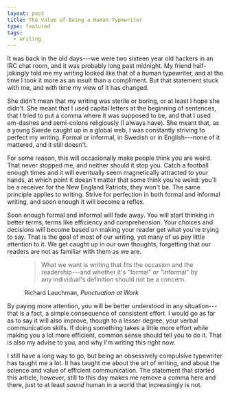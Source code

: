 ```yaml
--- 
layout: post
title: The Value of Being a Human Typewriter
type: featured
tags:
  - writing
---
```


It was back in the old days---we were two sixteen year old hackers in an IRC chat room, and it was probably long past midnight. My friend half-jokingly told me my writing looked like that of a human typewriter, and at the time I took it more as an insult than a compliment. But that statement stuck with me, and with time my view of it has changed.

She didn't mean that my writing was sterile or boring, or at least I hope she didn't. She meant that I used capital letters at the beginning of sentences, that I tried to put a comma where it was supposed to be, and that I used em-dashes and semi-colons religiously (I always have). She meant that, as a young Swede caught up in a global web, I was constantly striving to perfect my writing. Formal or informal, in Swedish or in English---none of it mattered, and it still doesn't.

For some reason, this will occasionally make people think you are weird. That never stopped me, and neither should it stop you. Catch a football enough times and it will eventually seem magnetically attracted to your hands, at which point it doesn't matter that some think you're weird: you'll be a receiver for the New England Patriots, they won't be. The same principle applies to writing. Strive for perfection in both formal and informal writing, and soon enough it will become a reflex.

Soon enough formal and informal will fade away. You will start thinking in better terms, terms like efficiency and comprehension. Your choices and decisions will become based on making your reader get what you're trying to say. That is the goal of most of our writing, yet many of us pay little attention to it. We get caught up in our own thoughts, forgetting that our readers are not as familiar with them as we are.

<figure class="quotation">
<blockquote><p>What we want is writing that fits the occasion and the readership---and whether it's "formal" or "informal" by any individual's definition should not be a concern.</p></blockquote>
<figcaption>Richard Lauchman, <cite>Punctuation at Work</cite></figcaption>
</figure>

By paying more attention, you will be better understood in any situation---that is a fact, a simple consequence of consistent effort. I would go as far as to say it will also improve, though to a lesser degree, your verbal communication skills. If doing something takes a little more effort while making you a lot more efficient, common sense should tell you to do it. That is also my advise to you, and why I'm writing this right now.

I still have a long way to go, but being an obsessively compulsive typewriter has taught me a lot. It has taught me about the art of writing, and about the science and value of efficient communication. The statement that started this article, however, still to this day makes me remove a comma here and there, just to at least *sound* human in a world that increasingly is not.
